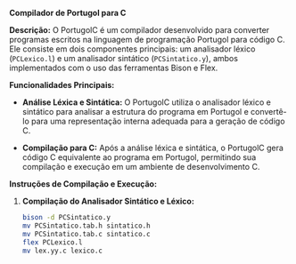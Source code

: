 **Compilador de Portugol para C**

**Descrição:**
O PortugolC é um compilador desenvolvido para converter programas escritos na linguagem de programação Portugol para código C. Ele consiste em dois componentes principais: um analisador léxico (`PCLexico.l`) e um analisador sintático (`PCSintatico.y`), ambos implementados com o uso das ferramentas Bison e Flex.

**Funcionalidades Principais:**

- **Análise Léxica e Sintática:** O PortugolC utiliza o analisador léxico e sintático para analisar a estrutura do programa em Portugol e convertê-lo para uma representação interna adequada para a geração de código C.

- **Compilação para C:** Após a análise léxica e sintática, o PortugolC gera código C equivalente ao programa em Portugol, permitindo sua compilação e execução em um ambiente de desenvolvimento C.

**Instruções de Compilação e Execução:**

1. **Compilação do Analisador Sintático e Léxico:**
   ```bash
   bison -d PCSintatico.y
   mv PCSintatico.tab.h sintatico.h
   mv PCSintatico.tab.c sintatico.c
   flex PCLexico.l
   mv lex.yy.c lexico.c

